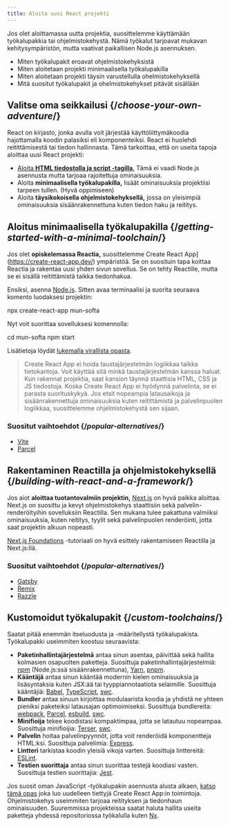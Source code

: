 ```yaml
---
title: Aloita uusi React projekti
---
```


<Intro>

Jos olet aloittamassa uutta projektia, suosittelemme käyttämään työkalupakkia tai ohjelmistokehystä. Nämä työkalut tarjoavat mukavan kehitysympäristön, mutta vaativat paikallisen Node.js asennuksen.

</Intro>

<YouWillLearn>

* Miten työkalupakit eroavat ohjelmistokehyksistä
* Miten aloitetaan projekti minimaalisella työkalupakilla
* Miten aloitetaan projekti täysin varustellulla ohelmistokehyksellä
* Mitä suositut työkalupakit ja ohelmistokehykset pitävät sisällään

</YouWillLearn>

## Valitse oma seikkailusi {/*choose-your-own-adventure*/}


React on kirjasto, jonka avulla voit järjestää käyttöliittymäkoodia hajottamalla koodin palasiksi eli komponenteiksi. React ei huolehdi reitittämisestä tai tiedon hallinnasta. Tämä tarkoittaa, että on useita tapoja aloittaa uusi React projekti:

* [Aloita **HTML tiedostolla ja script -tagilla**.](/learn/add-react-to-a-website) Tämä ei vaadi Node.js asennusta mutta tarjoaa rajoitettuja ominaisuuksia.
* Aloita **minimaalisella työkalupakilla,** lisäät ominaisuuksia projektiisi tarpeen tullen. (Hyvä oppimiseen)
* Aloita **täysikokoisella ohjelmistokehyksellä,** jossa on yleisimpiä ominaisuuksia sisäänrakennettuna kuten tiedon haku ja reititys.

## Aloitus minimaalisella työkalupakilla {/*getting-started-with-a-minimal-toolchain*/}

Jos olet **opiskelemassa Reactia,** suosittelemme Create React App](https://create-react-app.dev/) ympäristöä. Se on suosituin tapa koittaa Reactia ja rakentaa uusi yhden sivun sovellus. Se on tehty Reactille, mutta se ei sisällä reitittämistä taikka tiedonhakua.

Ensiksi, asenna [Node.js](https://nodejs.org/en/). Sitten avaa terminaalisi ja suorita seuraava komento luodaksesi projektin:

<TerminalBlock>

npx create-react-app mun-softa

</TerminalBlock>


Nyt voit suorittaa sovelluksesi komennolla:

<TerminalBlock>

cd mun-softa
npm start

</TerminalBlock>

Lisätietoja löydät [lukemalla virallista opasta](https://create-react-app.dev/docs/getting-started).

> Create React App ei hoida taustajärjestelmän logiikkaa taikka tietokantoja. Voit käyttää sitä minkä taustajärjestelmän kanssa haluat. Kun rakennat projektia, saat kansion täynnä staattisia HTML, CSS ja JS tiedostoja. Koska Create React App ei hyödynnä palvelinta, se ei parasta suorituskykyä. Jos etsit nopeampia latausaikoja ja sisäänrakennettuja ominaisuuksia kuten reitittämistä ja palvelinpuolen logiikkaa, suosittelemme ohjelmistokehystä sen sijaan.

### Suositut vaihtoehdot {/*popular-alternatives*/}

* [Vite](https://vitejs.dev/guide/)
* [Parcel](https://parceljs.org/)

## Rakentaminen Reactilla ja ohjelmistokehyksellä {/*building-with-react-and-a-framework*/}

Jos aiot **aloittaa tuotantovalmiin projektin,** [Next.js](https://nextjs.org/) on hyvä paikka aloittaa. Next.js on suosittu ja kevyt ohjelmistokehys staattisiin sekä palvelin-renderöityihin sovelluksiin Reactilla. Sen mukana tulee pakattuna valmiiksi ominaisuuksia, kuten reititys, tyylit sekä palvelinpuolen renderöinti, jotta saat projektin alkuun nopeasti.

[Next.js Foundations](https://nextjs.org/learn/foundations/about-nextjs) -tutoriaali on hyvä esittely rakentamiseen Reactilla ja Next.js:llä.

### Suositut vaihtoehdot {/*popular-alternatives*/}

* [Gatsby](https://www.gatsbyjs.org/)
* [Remix](https://remix.run/)
* [Razzle](https://razzlejs.org/)

## Kustomoidut työkalupakit {/*custom-toolchains*/}

Saatat pitää enemmän itseluodusta ja -määritellystä työkalupakista. Työkalupakki useimmiten koostuu seuraavista:

* **Paketinhallintajärjestelmä** antaa sinun asentaa, päivittää sekä hallita kolmasien osapuolten paketteja. Suosittuja paketinhallintajärjestelmiä: [npm](https://www.npmjs.com/) (Node.js:ssä sisäänrakennettuna), [Yarn](https://yarnpkg.com/), [pnpm](https://pnpm.io/).
* **Kääntäjä** antaa sinun kääntää modernin kielen ominaisuuksia ja lisäsyntaksia kuten JSX:ää tai tyyppiannotaatiota selaimille. Suosittuja kääntäjiä: [Babel](https://babeljs.io/), [TypeScript](http://typescript.org/), [swc](https://swc.rs/).
* **Bundler** antaa sinuun kirjoittaa modulaarista koodia ja yhdistä ne yhteen pieniksi paketeiksi latausajan optimoimiseksi. Suosittuja bundlereita: [webpack](https://webpack.js.org/), [Parcel](https://parceljs.org/), [esbuild](https://esbuild.github.io/), [swc](https://swc.rs/).
* **Minifioija** tekee koodistasi kompaktimpaa, jotta se latautuu nopeampaa. Suosittuja minifioijia: [Terser](https://terser.org/), [swc](https://swc.rs/).
* **Palvelin** hoitaa palvelinpyynnöt, jotta voit renderöidä komponentteja HTML:ksi. Suosittuja palvelimia: [Express](https://expressjs.com/).
* **Lintteri** tarkistaa koodin yleisiä vikoja varten. Suosittuja linttereitä: [ESLint](https://eslint.org/).
* **Testien suorittaja** antaa sinun suorittaa testejä koodiasi vasten. Suosittuja testien suorittajia: [Jest](https://jestjs.io/).

Jos suosit oman JavaScript -työkalupakin asennusta alusta alkaen, [katso tämä opas](https://blog.usejournal.com/creating-a-react-app-from-scratch-f3c693b84658) joka luo uudelleen tiettyjä Create React App:in toimintoja. Ohjelmistokehys useimmiten tarjoaa reitityksen ja tiedonhaun ominaisuuden. Suuremmissa projekteissa saatat haluta hallita useita paketteja yhdessä repositoriossa työkalulla kuten [Nx](https://nx.dev/react).

